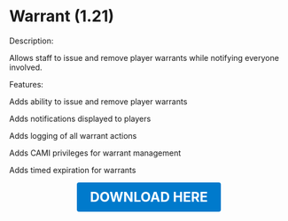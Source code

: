 # Warrant (1.21)

Description:

Allows staff to issue and remove player warrants while notifying everyone involved.

Features:

Adds ability to issue and remove player warrants

Adds notifications displayed to players

Adds logging of all warrant actions

Adds CAMI privileges for warrant management

Adds timed expiration for warrants

<p align="center"><a href="https://github.com/LiliaFramework/Modules/raw/refs/heads/gh-pages/warrants.zip" style="display:inline-block;padding:12px 24px;font-size:1.5rem;font-weight:bold;text-decoration:none;color:#fff;background-color:#007acc;border-radius:4px;">DOWNLOAD HERE</a></p>